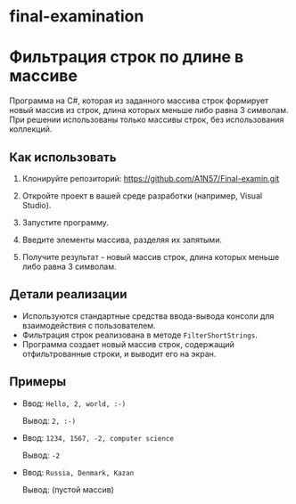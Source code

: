 # final-examination
# Фильтрация строк по длине в массиве

Программа на C#, которая из заданного массива строк формирует новый массив из строк, длина которых меньше либо равна 3 символам. При решении использованы только массивы строк, без использования коллекций.

## Как использовать

1. Клонируйте репозиторий: https://github.com/A1N57/Final-examin.git
2. Откройте проект в вашей среде разработки (например, Visual Studio).

3. Запустите программу.

4. Введите элементы массива, разделяя их запятыми.

5. Получите результат - новый массив строк, длина которых меньше либо равна 3 символам.
## Детали реализации

- Используются стандартные средства ввода-вывода консоли для взаимодействия с пользователем.
- Фильтрация строк реализована в методе `FilterShortStrings`.
- Программа создает новый массив строк, содержащий отфильтрованные строки, и выводит его на экран.

## Примеры

- Ввод: `Hello, 2, world, :-)`

  Вывод: `2, :-)`

- Ввод: `1234, 1567, -2, computer science`

  Вывод: `-2`

- Ввод: `Russia, Denmark, Kazan`

  Вывод: (пустой массив)
   
